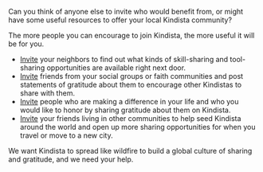 Can you think of anyone else to invite who would benefit from, or might
have some useful resources to offer your local Kindista community?

The more people you can encourage to join Kindista, the more useful it will be for you.

- [Invite](https://kindista.org/invite) your neighbors to find out what kinds of skill-sharing and tool-sharing opportunities are available right next door.
- [Invite](https://kindista.org/invite) friends from your social groups or faith communities and post
statements of gratitude about them to encourage other Kindistas to share
with them.
- [Invite](https://kindista.org/invite) people who are making a
  difference in your life and who you would like to honor by sharing
  gratitude about them on Kindista.
- [Invite](https://kindista.org/invite) your friends living in other communities to help seed Kindista around
the world and open up more sharing opportunities for when you travel or move
to a new city.

We want Kindista to spread like wildfire to build a global culture of
sharing and gratitude, and we need your help.

